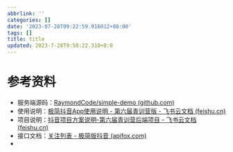 ```yaml
---
abbrlink: ''
categories: []
date: '2023-07-28T09:22:59.916012+08:00'
tags: []
title: title
updated: 2023-7-28T9:50:22.310+8:0
---
```

# 参考资料

* 服务端源码：[RaymondCode/simple-demo (github.com)](https://github.com/RaymondCode/simple-demo)
* 使用说明：[⁣⁡‌⁡⁣‍‌‌﻿⁤‬‍‬‍‌‬⁡‍⁣‬‬‬⁣‍‍⁡⁣﻿‬‬⁣⁣⁣⁡⁣极简抖音App使用说明 - 第六届青训营版 - 飞书云文档 (feishu.cn)](https://bytedance.feishu.cn/docx/NMneddpKCoXZJLxHePUcTzGgnmf)
* 项目说明：[‌⁤⁡⁤﻿⁣⁤⁤⁡⁣‬﻿⁢‬‌⁡⁣⁡⁤‬‍⁤‬⁡⁤‌⁤‌⁢‌‌‬⁣‍﻿‬‌‬‬⁣⁡‍﻿抖音项目方案说明-第六届青训营后端项目 - 飞书云文档 (feishu.cn)](https://bytedance.feishu.cn/docx/BhEgdmoI3ozdBJxly71cd30vnRc)
* 接口文档：[关注列表 - 极简版抖音 (apifox.com)](https://apifox.com/apidoc/shared-09d88f32-0b6c-4157-9d07-a36d32d7a75c/api-50707531)
*
